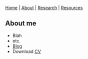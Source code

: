 [Home](README.md) | [About](about.md) | [Research](research.md) | [Resources](resources.md) 

## About me

- Blah 
- etc.
- [Blog](blog.md)
- Download [CV](https://www.dropbox.com/s/dkr22fwldyt69ig/cv.pdf?dl=0)
